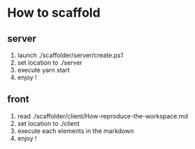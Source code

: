 # How to scaffold

## server

1. launch ./scaffolder/server/create.ps1
1. set location to ./server
1. execute yarn start
1. enjoy !

## front

1. read ./scaffolder/client/How-reproduce-the-workspace.md
1. set location to ./client
1. execute each elements in the markdown
1. enjoy !
